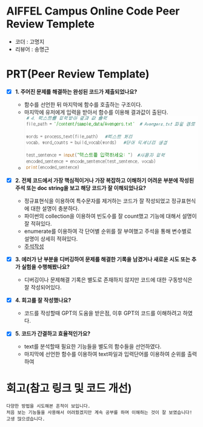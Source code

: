 # AIFFEL Campus Online Code Peer Review Templete
- 코더 : 고명지
- 리뷰어 : 송명근


# PRT(Peer Review Template)
- [X]  **1. 주어진 문제를 해결하는 완성된 코드가 제출되었나요?**
    - 함수를 선언한 뒤 마지막에 함수를 호출하는 구조이다.
    - 마지막에 유저에게 입력을 받아서 함수를 이용해 결과값이 출된다.
    - ![핵심코드작성](./1.code.png)
    
- [X]  **2. 전체 코드에서 가장 핵심적이거나 가장 복잡하고 이해하기 어려운 부분에 작성된 
주석 또는 doc string을 보고 해당 코드가 잘 이해되었나요?**
    - 정규표현식을 이용하여 특수문자를 제거하는 코드가 잘 작성되었고 정규표현식에 대한 설명이 충분하다.
    - 파이썬의 collection을 이용하여 빈도수를 잘 count했고 기능에 대해서 설명이 잘 적혀있다.
    - enumerate를 이용하여 각 단어별 순위를 잘 부여했고 주석을 통해 변수별로 설명이 상세히 적혀있다.
    - [주석작성](./doc.png)
        
- [X]  **3. 에러가 난 부분을 디버깅하여 문제를 해결한 기록을 남겼거나
새로운 시도 또는 추가 실험을 수행해봤나요?**
    - 디버깅이나 문제해결 기록은 별도로 존재하지 않지만 코드에 대한 구동방식은 잘 작성되어있다.
        
- [X]  **4. 회고를 잘 작성했나요?**
    - 코드를 작성할때 GPT의 도움을 받은점, 이후 GPT의 코드를 이해하려고 하였다.
        
- [X]  **5. 코드가 간결하고 효율적인가요?**
    - text를 분석할때 필요한 기능들을 별도의 함수들을 선언하였다.
    - 마지막에 선언한 함수를 이용하여 text파일과 입력단어를 이용하여 순위를 출력하여 


# 회고(참고 링크 및 코드 개선)
```
다양한 방법을 시도해본 흔적이 보입니다.
처음 보는 기능들을 사용해서 어려웠겠지만 계속 공부를 하며 이해하는 것이 잘 보였습니다!
고생 많으셨습니다.
```
